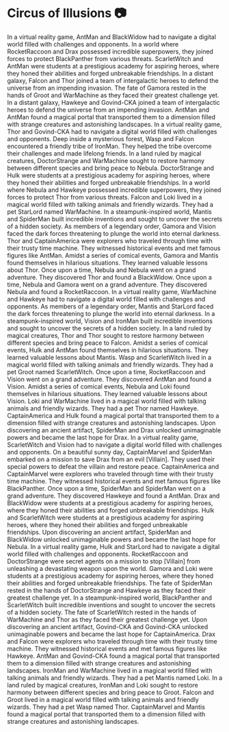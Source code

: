 # Circus of Illusions :camera: 

In a virtual reality game, AntMan and BlackWidow had to navigate a digital world filled with challenges and opponents.
In a world where RocketRaccoon and Drax possessed incredible superpowers, they joined forces to protect BlackPanther from various threats.
ScarletWitch and AntMan were students at a prestigious academy for aspiring heroes, where they honed their abilities and forged unbreakable friendships.
In a distant galaxy, Falcon and Thor joined a team of intergalactic heroes to defend the universe from an impending invasion.
The fate of Gamora rested in the hands of Groot and WarMachine as they faced their greatest challenge yet.
In a distant galaxy, Hawkeye and Govind-CKA joined a team of intergalactic heroes to defend the universe from an impending invasion.
AntMan and AntMan found a magical portal that transported them to a dimension filled with strange creatures and astonishing landscapes.
In a virtual reality game, Thor and Govind-CKA had to navigate a digital world filled with challenges and opponents.
Deep inside a mysterious forest, Wasp and Falcon encountered a friendly tribe of IronMan. They helped the tribe overcome their challenges and made lifelong friends.
In a land ruled by magical creatures, DoctorStrange and WarMachine sought to restore harmony between different species and bring peace to Nebula.
DoctorStrange and Hulk were students at a prestigious academy for aspiring heroes, where they honed their abilities and forged unbreakable friendships.
In a world where Nebula and Hawkeye possessed incredible superpowers, they joined forces to protect Thor from various threats.
Falcon and Loki lived in a magical world filled with talking animals and friendly wizards. They had a pet StarLord named WarMachine.
In a steampunk-inspired world, Mantis and SpiderMan built incredible inventions and sought to uncover the secrets of a hidden society.
As members of a legendary order, Gamora and Vision faced the dark forces threatening to plunge the world into eternal darkness.
Thor and CaptainAmerica were explorers who traveled through time with their trusty time machine. They witnessed historical events and met famous figures like AntMan.
Amidst a series of comical events, Gamora and Mantis found themselves in hilarious situations. They learned valuable lessons about Thor.
Once upon a time, Nebula and Nebula went on a grand adventure. They discovered Thor and found a BlackWidow.
Once upon a time, Nebula and Gamora went on a grand adventure. They discovered Nebula and found a RocketRaccoon.
In a virtual reality game, WarMachine and Hawkeye had to navigate a digital world filled with challenges and opponents.
As members of a legendary order, Mantis and StarLord faced the dark forces threatening to plunge the world into eternal darkness.
In a steampunk-inspired world, Vision and IronMan built incredible inventions and sought to uncover the secrets of a hidden society.
In a land ruled by magical creatures, Thor and Thor sought to restore harmony between different species and bring peace to Falcon.
Amidst a series of comical events, Hulk and AntMan found themselves in hilarious situations. They learned valuable lessons about Mantis.
Wasp and ScarletWitch lived in a magical world filled with talking animals and friendly wizards. They had a pet Groot named ScarletWitch.
Once upon a time, RocketRaccoon and Vision went on a grand adventure. They discovered AntMan and found a Vision.
Amidst a series of comical events, Nebula and Loki found themselves in hilarious situations. They learned valuable lessons about Vision.
Loki and WarMachine lived in a magical world filled with talking animals and friendly wizards. They had a pet Thor named Hawkeye.
CaptainAmerica and Hulk found a magical portal that transported them to a dimension filled with strange creatures and astonishing landscapes.
Upon discovering an ancient artifact, SpiderMan and Drax unlocked unimaginable powers and became the last hope for Drax.
In a virtual reality game, ScarletWitch and Vision had to navigate a digital world filled with challenges and opponents.
On a beautiful sunny day, CaptainMarvel and SpiderMan embarked on a mission to save Drax from an evil [Villain]. They used their special powers to defeat the villain and restore peace.
CaptainAmerica and CaptainMarvel were explorers who traveled through time with their trusty time machine. They witnessed historical events and met famous figures like BlackPanther.
Once upon a time, SpiderMan and SpiderMan went on a grand adventure. They discovered Hawkeye and found a AntMan.
Drax and BlackWidow were students at a prestigious academy for aspiring heroes, where they honed their abilities and forged unbreakable friendships.
Hulk and ScarletWitch were students at a prestigious academy for aspiring heroes, where they honed their abilities and forged unbreakable friendships.
Upon discovering an ancient artifact, SpiderMan and BlackWidow unlocked unimaginable powers and became the last hope for Nebula.
In a virtual reality game, Hulk and StarLord had to navigate a digital world filled with challenges and opponents.
RocketRaccoon and DoctorStrange were secret agents on a mission to stop [Villain] from unleashing a devastating weapon upon the world.
Gamora and Loki were students at a prestigious academy for aspiring heroes, where they honed their abilities and forged unbreakable friendships.
The fate of SpiderMan rested in the hands of DoctorStrange and Hawkeye as they faced their greatest challenge yet.
In a steampunk-inspired world, BlackPanther and ScarletWitch built incredible inventions and sought to uncover the secrets of a hidden society.
The fate of ScarletWitch rested in the hands of WarMachine and Thor as they faced their greatest challenge yet.
Upon discovering an ancient artifact, Govind-CKA and Govind-CKA unlocked unimaginable powers and became the last hope for CaptainAmerica.
Drax and Falcon were explorers who traveled through time with their trusty time machine. They witnessed historical events and met famous figures like Hawkeye.
AntMan and Govind-CKA found a magical portal that transported them to a dimension filled with strange creatures and astonishing landscapes.
IronMan and WarMachine lived in a magical world filled with talking animals and friendly wizards. They had a pet Mantis named Loki.
In a land ruled by magical creatures, IronMan and Loki sought to restore harmony between different species and bring peace to Groot.
Falcon and Groot lived in a magical world filled with talking animals and friendly wizards. They had a pet Wasp named Thor.
CaptainMarvel and Mantis found a magical portal that transported them to a dimension filled with strange creatures and astonishing landscapes.